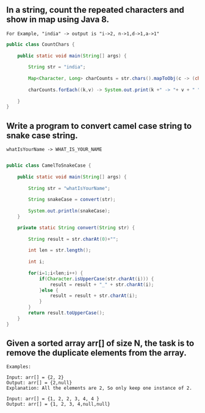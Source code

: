 ## In a string, count the repeated characters and show in map using Java 8.
    For Example, "india" -> output is "i->2, n->1,d->1,a->1"

```java
public class CountChars {
	
	public static void main(String[] args) {
		
		String str = "india";
		
		Map<Character, Long> charCounts = str.chars().mapToObj(c -> (char) c).collect(Collectors.groupingBy(Function.identity(),Collectors.counting()));
		
		charCounts.forEach((k,v) -> System.out.print(k +" -> "+ v + " "));
		
	}
}
```

## Write a program to convert camel case string to snake case string.
    whatIsYourName -> WHAT_IS_YOUR_NAME
```java

public class CamelToSnakeCase {
	
	public static void main(String[] args) {
		
		String str = "whatIsYourName";
		
		String snakeCase = convert(str);
		
		System.out.println(snakeCase);
	}

	private static String convert(String str) {
		
		String result = str.charAt(0)+"";
		
		int len = str.length();
		
		int i;
		
		for(i=1;i<len;i++) {
			if(Character.isUpperCase(str.charAt(i))) {
				result = result + "_" + str.charAt(i);
			}else {
				result = result + str.charAt(i);
			}	
		}
		return result.toUpperCase();
	}
}
```

## Given a sorted array arr[] of size N, the task is to remove the duplicate elements from the array.

    Examples: 

    Input: arr[] = {2, 2}
    Output: arr[] = {2,null}
    Explanation: All the elements are 2, So only keep one instance of 2.

    Input: arr[] = {1, 2, 2, 3, 4, 4 }
    Output: arr[] = {1, 2, 3, 4,null,null}